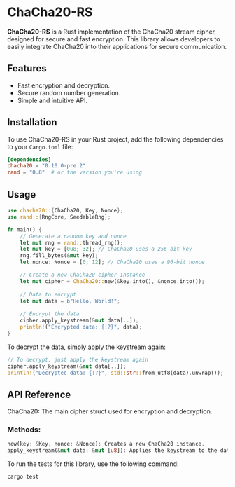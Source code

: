 # ChaCha20-RS

**ChaCha20-RS** is a Rust implementation of the ChaCha20 stream cipher, designed for secure and fast encryption. This library allows developers to easily integrate ChaCha20 into their applications for secure communication.

## Features
- Fast encryption and decryption.
- Secure random number generation.
- Simple and intuitive API.

## Installation
To use ChaCha20-RS in your Rust project, add the following dependencies to your `Cargo.toml` file:

```toml
[dependencies]
chacha20 = "0.10.0-pre.2"
rand = "0.8"  # or the version you're using
```


## Usage
```rust
use chacha20::{ChaCha20, Key, Nonce};
use rand::{RngCore, SeedableRng};

fn main() {
    // Generate a random key and nonce
    let mut rng = rand::thread_rng();
    let mut key = [0u8; 32]; // ChaCha20 uses a 256-bit key
    rng.fill_bytes(&mut key);
    let nonce: Nonce = [0; 12]; // ChaCha20 uses a 96-bit nonce

    // Create a new ChaCha20 cipher instance
    let mut cipher = ChaCha20::new(&key.into(), &nonce.into());
    
    // Data to encrypt
    let mut data = b"Hello, World!";
    
    // Encrypt the data
    cipher.apply_keystream(&mut data[..]);
    println!("Encrypted data: {:?}", data);
}
```
To decrypt the data, simply apply the keystream again:
```rust
// To decrypt, just apply the keystream again
cipher.apply_keystream(&mut data[..]);
println!("Decrypted data: {:?}", std::str::from_utf8(data).unwrap());
```

## API Reference

ChaCha20: The main cipher struct used for encryption and decryption.

### Methods:

```rust
new(key: &Key, nonce: &Nonce): Creates a new ChaCha20 instance.
apply_keystream(&mut data: &mut [u8]): Applies the keystream to the data for encryption or decryption.
```

To run the tests for this library, use the following command:

```rust
cargo test
```


